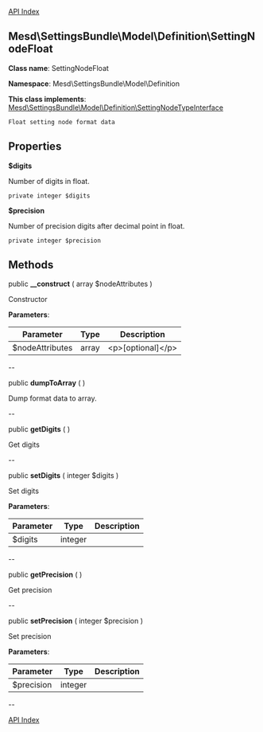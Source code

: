 [API Index](ApiIndex.md)


Mesd\SettingsBundle\Model\Definition\SettingNodeFloat
---------------


**Class name**: SettingNodeFloat

**Namespace**: Mesd\SettingsBundle\Model\Definition



**This class implements**: [Mesd\SettingsBundle\Model\Definition\SettingNodeTypeInterface](Mesd-SettingsBundle-Model-Definition-SettingNodeTypeInterface.md)



    Float setting node format data

    





Properties
----------


**$digits**

Number of digits in float.



    private integer $digits






**$precision**

Number of precision digits after decimal
point in float.



    private integer $precision






Methods
-------


public **__construct** ( array $nodeAttributes )


Constructor








**Parameters**:

| Parameter | Type | Description |
|-----------|------|-------------|
| $nodeAttributes | array | &lt;p&gt;[optional]&lt;/p&gt; |

--

public **dumpToArray** (  )


Dump format data to array.








--

public **getDigits** (  )


Get digits








--

public **setDigits** ( integer $digits )


Set digits








**Parameters**:

| Parameter | Type | Description |
|-----------|------|-------------|
| $digits | integer |  |

--

public **getPrecision** (  )


Get precision








--

public **setPrecision** ( integer $precision )


Set precision








**Parameters**:

| Parameter | Type | Description |
|-----------|------|-------------|
| $precision | integer |  |

--

[API Index](ApiIndex.md)
